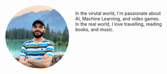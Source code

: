 
<div>
  <img src="/image3.jpg" width="200" style="border-radius: 50%; float:left; padding-right: 20px;"/> 
  <br>
  In the virutal world, I'm passionate about AI, Machine Learning, and video games.
  <br>
  In the real world, I love travelling, reading books, and music.
  <br>
  <br>
  <br>
  <br>
</div>

